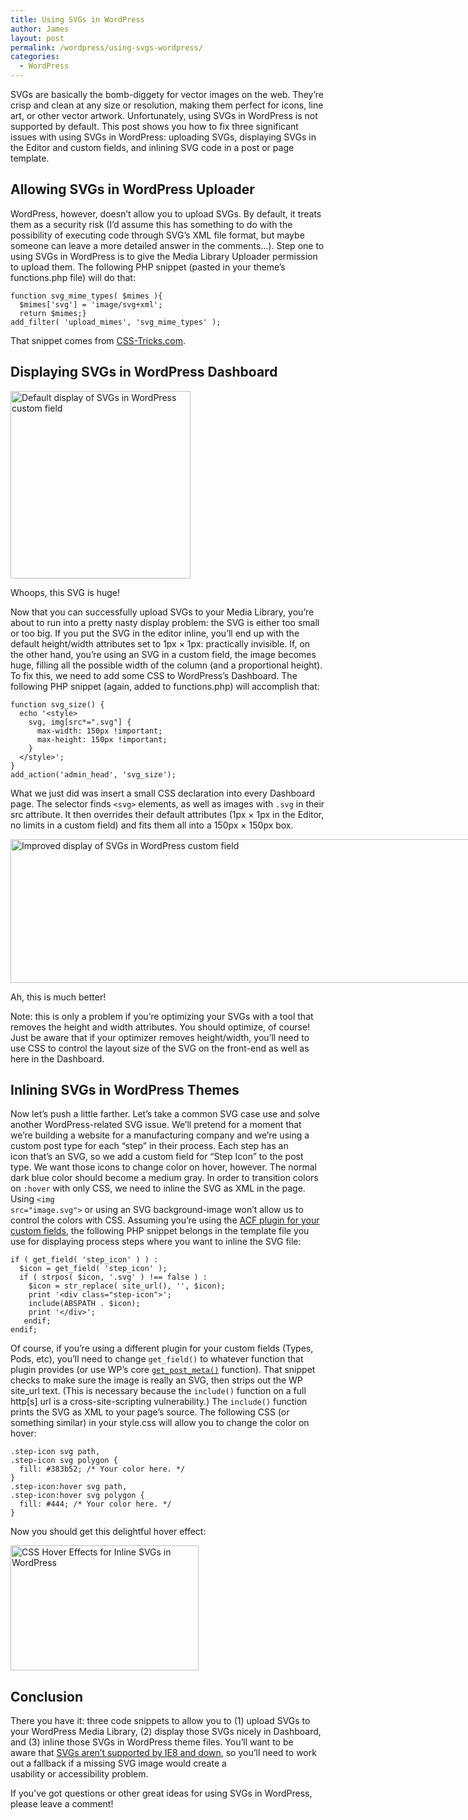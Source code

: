 ```yaml
---
title: Using SVGs in WordPress
author: James
layout: post
permalink: /wordpress/using-svgs-wordpress/
categories:
  - WordPress
---
```

SVGs are basically the bomb-diggety for vector images on the web. They&#8217;re crisp and clean at any size or resolution, making them perfect for icons, line art, or other vector artwork. Unfortunately, using SVGs in WordPress is not supported by default. This post shows you how to fix three significant issues with using SVGs in WordPress: uploading SVGs, displaying SVGs in the Editor and custom fields, and inlining SVG code in a post or page template.

## Allowing SVGs in WordPress Uploader

WordPress, however, doesn&#8217;t allow you to upload SVGs. By default, it treats them as a security risk (I&#8217;d assume this has something to do with the possibility of executing code through SVG&#8217;s XML file format, but maybe someone can leave a more detailed answer in the comments&#8230;). Step one to using SVGs in WordPress is to give the Media Library Uploader permission to upload them. The following PHP snippet (pasted in your theme&#8217;s functions.php file) will do that:

```
function svg_mime_types( $mimes ){
  $mimes['svg'] = 'image/svg+xml';
  return $mimes;}
add_filter( 'upload_mimes', 'svg_mime_types' );
```

That snippet comes from <a title="CSS-Tricks: Allow SVG through WordPress Uploader" href="http://css-tricks.com/snippets/wordpress/allow-svg-through-wordpress-media-uploader/" target="_blank">CSS-Tricks.com</a>.

## Displaying SVGs in WordPress Dashboard

<div id="attachment_1251" style="width: 298px" class="wp-caption alignright">
  <img class="size-medium wp-image-1251" src="http://jamessteinbach.com/wp-content/uploads/2014/06/Screen-Shot-2014-06-23-at-4.00.54-PM-288x300.png" alt="Default display of SVGs in WordPress custom field" width="288" height="300" />
  <p class="wp-caption-text">Whoops, this SVG is huge!</p>
</div>

Now that you can successfully upload SVGs to your Media Library, you&#8217;re about to run into a pretty nasty display problem: the SVG is either too small or too big. If you put the SVG in the editor inline, you&#8217;ll end up with the default height/width attributes set to 1px × 1px: practically invisible. If, on the other hand, you&#8217;re using an SVG in a custom field, the image becomes huge, filling all the possible width of the column (and a proportional height). To fix this, we need to add some CSS to WordPress&#8217;s Dashboard. The following PHP snippet (again, added to functions.php) will accomplish that:

```
function svg_size() {
  echo '<style>
    svg, img[src*=".svg"] {
      max-width: 150px !important;
      max-height: 150px !important;
    }
  </style>';
}
add_action('admin_head', 'svg_size');
```

What we just did was insert a small CSS declaration into every Dashboard page. The selector finds <code>&lt;svg&gt;</code> elements, as well as images with <code>.svg</code> in their src attribute. It then overrides their default attributes (1px × 1px in the Editor, no limits in a custom field) and fits them all into a 150px × 150px box.

<div id="attachment_1250" style="width: 1230px" class="wp-caption aligncenter">
  <img class="size-full wp-image-1250" src="http://jamessteinbach.com/wp-content/uploads/2014/06/Screen-Shot-2014-06-23-at-3.58.53-PM.png" alt="Improved display of SVGs in WordPress custom field" width="1220" height="230" />
  <p class="wp-caption-text">Ah, this is much better!</p>
</div>

Note: this is only a problem if you&#8217;re optimizing your SVGs with a tool that removes the height and width attributes. You should optimize, of course! Just be aware that if your optimizer removes height/width, you&#8217;ll need to use CSS to control the layout size of the SVG on the front-end as well as here in the Dashboard.


## Inlining SVGs in WordPress Themes

Now let&#8217;s push a little farther. Let&#8217;s take a common SVG case use and solve another WordPress-related SVG issue. We&#8217;ll pretend for a moment that we&#8217;re building a website for a manufacturing company and we&#8217;re using a custom post type for each &#8220;step&#8221; in their process. Each step has an icon that&#8217;s an SVG, so we add a custom field for &#8220;Step Icon&#8221; to the post type. We want those icons to change color on hover, however. The normal dark blue color should become a medium gray. In order to transition colors on <code>:hover</code> with only CSS, we need to inline the SVG as XML in the page. Using <code>&lt;img src="image.svg"&gt;</code> or using an SVG background-image won&#8217;t allow us to control the colors with CSS. Assuming you&#8217;re using the <a title="Advanced Custom Fields WordPress Plugin" href="http://www.advancedcustomfields.com/" target="_blank">ACF plugin for your custom fields</a>, the following PHP snippet belongs in the template file you use for displaying process steps where you want to inline the SVG file:

```
if ( get_field( 'step_icon' ) ) :
  $icon = get_field( 'step_icon' );
  if ( strpos( $icon, '.svg' ) !== false ) :
    $icon = str_replace( site_url(), '', $icon);
    print '<div class="step-icon">';
    include(ABSPATH . $icon);
    print '</div>';
   endif;
endif;
```

Of course, if you&#8217;re using a different plugin for your custom fields (Types, Pods, etc), you&#8217;ll need to change <code>get_field()</code> to whatever function that plugin provides (or use WP&#8217;s core <a title="WordPress Codex: get_post_meta()" href="http://codex.wordpress.org/Function_Reference/get_post_meta" target="_blank"><code>get_post_meta()</code></a> function). That snippet checks to make sure the image is really an SVG, then strips out the WP site_url text. (This is necessary because the <code>include()</code> function on a full http[s] url is a cross-site-scripting vulnerability.) The <code>include()</code> function prints the SVG as XML to your page&#8217;s source. The following CSS (or something similar) in your style.css will allow you to change the color on hover:

```
.step-icon svg path,
.step-icon svg polygon {
  fill: #383b52; /* Your color here. */
}
.step-icon:hover svg path,
.step-icon:hover svg polygon {
  fill: #444; /* Your color here. */
}
```

Now you should get this delightful hover effect:

<img class="alignright size-full wp-image-1254" src="http://jamessteinbach.com/wp-content/uploads/2014/06/svg-hover.gif" alt="CSS Hover Effects for Inline SVGs in WordPress" width="301" height="200" />

## Conclusion

There you have it: three code snippets to allow you to (1) upload SVGs to your WordPress Media Library, (2) display those SVGs nicely in Dashboard, and (3) inline those SVGs in WordPress theme files. You&#8217;ll want to be aware that <a title="Can I Use: SVG" href="http://caniuse.com/svg" target="_blank">SVGs aren&#8217;t supported by IE8 and down</a>, so you&#8217;ll need to work out a fallback if a missing SVG image would create a usability or accessibility problem.

If you&#8217;ve got questions or other great ideas for using SVGs in WordPress, please leave a comment!